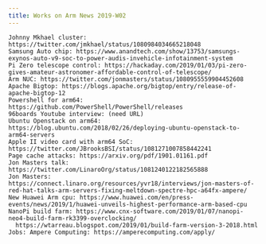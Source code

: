 ```yaml
---
title: Works on Arm News 2019-W02
---
```

    Johnny Mkhael cluster: https://twitter.com/jmkhael/status/1080984034665218048
    Samsung Auto chip: https://www.anandtech.com/show/13753/samsungs-exynos-auto-v9-soc-to-power-audis-invehicle-infotainment-system
    Pi Zero telescope control: https://hackaday.com/2019/01/03/pi-zero-gives-amateur-astronomer-affordable-control-of-telescope/
    Arm NUC: https://twitter.com/jonmasters/status/1080955559904452608
    Apache Bigtop: https://blogs.apache.org/bigtop/entry/release-of-apache-bigtop-12
    Powershell for arm64: https://github.com/PowerShell/PowerShell/releases
    96boards Youtube interview: (need URL)
    Ubuntu Openstack on arm64: https://blog.ubuntu.com/2018/02/26/deploying-ubuntu-openstack-to-arm64-servers
    Apple II video card with arm64 SoC: https://twitter.com/JBrooksBSI/status/1081271007858442241
    Page cache attacks: https://arxiv.org/pdf/1901.01161.pdf
    Jon Masters talk: https://twitter.com/LinaroOrg/status/1081240122182565888
    Jon Masters: https://connect.linaro.org/resources/yvr18/interviews/jon-masters-of-red-hat-talks-arm-servers-fixing-meltdown-spectre-hpc-a64fx-ampere/
    New Huawei Arm cpu: https://www.huawei.com/en/press-events/news/2019/1/huawei-unveils-highest-performance-arm-based-cpu
    NanoPi build farm: https://www.cnx-software.com/2019/01/07/nanopi-neo4-build-farm-rk3399-overclocking/
      https://wtarreau.blogspot.com/2019/01/build-farm-version-3-2018.html
    Jobs: Ampere Computing: https://amperecomputing.com/apply/
